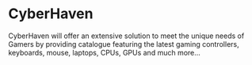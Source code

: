 # CyberHaven
CyberHaven will offer an extensive solution to meet the unique needs of Gamers by providing catalogue featuring the latest gaming controllers, keyboards, mouse, laptops, CPUs, GPUs and much more...

